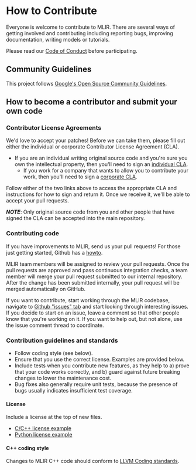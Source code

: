 # How to Contribute

Everyone is welcome to contribute to MLIR. There are several ways of getting involved and contributing including reporting bugs, improving documentation, writing models or tutorials. 

Please read our [Code of Conduct](https://github.com/tensorflow/tensorflow/blob/master/CODE_OF_CONDUCT.md) before participating.

## Community Guidelines

This project follows [Google's Open Source Community
Guidelines](https://opensource.google.com/conduct/).

## How to become a contributor and submit your own code

### Contributor License Agreements

We'd love to accept your patches! Before we can take them, please fill out either the individual or corporate Contributor License Agreement (CLA).

* If you are an individual writing original source code and you're sure you own the intellectual property, then you'll need to sign an [individual CLA](https://code.google.com/legal/individual-cla-v1.0.html).
  * If you work for a company that wants to allow you to contribute your work, then you'll need to sign a [corporate CLA](https://code.google.com/legal/corporate-cla-v1.0.html).

Follow either of the two links above to access the appropriate CLA and instructions for how to sign and return it. Once we receive it, we'll be able to accept your pull requests.

***NOTE***: Only original source code from you and other people that have signed the CLA can be accepted into the main repository.

### Contributing code

If you have improvements to MLIR, send us your pull requests! For those
just getting started, Github has a [howto](https://help.github.com/articles/using-pull-requests/).

MLIR team members will be assigned to review your pull requests. Once the pull requests are approved and pass continuous integration checks, a team member will merge your pull request submitted to our internal repository. After the change has been submitted internally, your pull request will be merged automatically on GitHub.

If you want to contribute, start working through the MLIR codebase, navigate to [Github "issues" tab](https://github.com/tensorflow/mlir/issues) and start looking through interesting issues. If you decide to start on an issue, leave a comment so that other people know that you're working on it. If you want to help out, but not alone, use the issue comment thread to coordinate.

### Contribution guidelines and standards

*   Follow coding style (see below).
*   Ensure that you use the correct license. Examples are provided below.
*   Include tests when you contribute new features, as they help to a)
    prove that your code works correctly, and b) guard against future breaking
    changes to lower the maintenance cost.
*   Bug fixes also generally require unit tests, because the presence of bugs
    usually indicates insufficient test coverage.

#### License

Include a license at the top of new files.

* [C/C++ license example](https://github.com/tensorflow/mlir/blob/master/examples/toy/Ch1/toyc.cpp)
* [Python license example](https://github.com/tensorflow/mlir/blob/master/bindings/python/test/test_py2and3.py)

#### C++ coding style

Changes to MLIR C++ code should conform to
[LLVM Coding standards](https://llvm.org/docs/CodingStandards.html).
